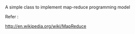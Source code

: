 A simple class to implement map-reduce programming model

Refer :

http://en.wikipedia.org/wiki/MapReduce